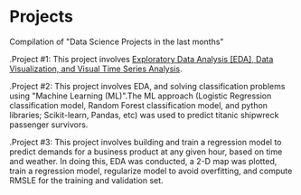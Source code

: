 # Projects
Compilation of "Data Science Projects in the last months" 


.Project #1:  This project involves [Exploratory Data Analysis [EDA], Data Visualization, and Visual Time Series Analysis](https://github.com/temitopeseun/Projects/tree/main/Project_01).

.Project #2:  This project involves EDA, and solving classification problems using "Machine Learning (ML)".The ML approach (Logistic Regression classification model, Random Forest classification model, and python libraries; Scikit-learn, Pandas, etc) was used to predict titanic shipwreck passenger survivors.          

.Project #3:  This project involves building and train a regression model to predict demands for a business product at any given hour, based on time and weather. In doing this, EDA was conducted, a 2-D map was plotted, train a regression model, regularize model to avoid overfitting, and compute RMSLE for the training and validation set. 
